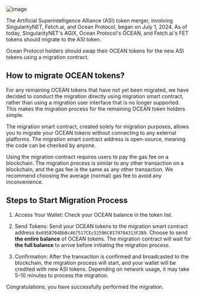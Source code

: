 ![image](https://github.com/user-attachments/assets/cb3c381e-d93d-4f57-b9de-31c21f06ad17)

The Artificial Superintelligence Alliance (ASI) token merger, involving SingularityNET, Fetch.ai, and Ocean Protocol, began on July 1, 2024. As of today, SingularityNET's AGIX, Ocean Protocol's OCEAN, and Fetch.ai's FET tokens should migrate to the ASI token.

Ocean Protocol holders should swap their OCEAN tokens for the new ASI tokens using a migration contract.

## How to migrate OCEAN tokens?
For any remaining OCEAN tokens that have not yet been migrated, we have decided to conduct the migration directly using migration smart contract, rather than using a migration user interface that is no longer supported. This makes the migration process for the remaining OCEAN token holders simple.

The migration smart contract, created solely for migration purposes, allows you to migrate your OCEAN tokens without connecting to any external platforms. The migration smart contract address is open-source, meaning the code can be checked by anyone.

Using the migration contract requires users to pay the gas fee on a blockchain. The migration process is similar to any other transaction on a blockchain, and the gas fee is the same as any other transaction. We recommend choosing the average (normal) gas fee to avoid any inconvenience.

## Steps to Start Migration Process
1. Access Your Wallet: Check your OCEAN balance in the token list.

2. Send Tokens: Send your OCEAN tokens to the migration smart contract address `0x695B704DbBc467517CEc52596C0179704313F2B9`. Choose to send **the entire balance** of OCEAN tokens. The migration contract will wait for **the full balance** to arrive before initiating the migration process.

3. Confirmation: After the transaction is confirmed and broadcasted to the blockchain, the migration process will start, and your wallet will be credited with new ASI tokens. Depending on network usage, it may take 5–10 minutes to process the migration.

Congratulations, you have successfully performed the migration.
